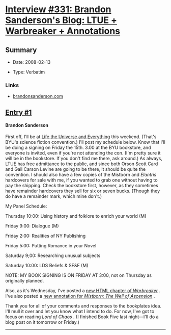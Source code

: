 # [Interview #331: Brandon Sanderson's Blog: LTUE + Warbreaker + Annotations](https://www.theoryland.com/intvmain.php?i=331)

## Summary

- Date: 2008-02-13

- Type: Verbatim

### Links

- [brandonsanderson.com](http://www.brandonsanderson.com/blog/608/LTUE--Warbeaker-Annotations)


## [Entry #1](./t-331/1)

#### Brandon Sanderson

First off, I'll be at
[Life the Universe and Everything](http://www.ltue.org/LTUE_home.html)
this weekend. (That's BYU's science fiction convention.) I'll post my schedule below. Know that I'll be doing a signing on Friday the 15th. 3.00 at the BYU bookstore, and everyone is invited, even if you're not attending the con. (I'm pretty sure it will be in the bookstore. If you don't find me there, ask around.) As always, LTUE has free admittance to the public, and since both Orson Scott Card and Gail Carson Levine are going to be there, it should be quite the convention. I should also have a few copies of the Mistborn and
*Elantris*
hardcovers for sale with me, if you wanted to grab one without having to pay the shipping. Check the bookstore first, however, as they sometimes have remainder hardcovers they sell for six or seven bucks. (Though they do have a remainder mark, which mine don't.)

My Panel Schedule:
  
Thursday 10:00: Using history and folklore to enrich your world (M)
  
Friday 9:00: Dialogue (M)
  
Friday 2:00: Realities of NY Publishing
  
Friday 5:00: Putting Romance in your Novel
  
Saturday 9;00: Researching unusual subjects
  
Saturday 10:00: LDS Beliefs & SF&F (M)

NOTE: MY BOOK SIGNING IS ON FRIDAY AT 3:00, not on Thursday as originally planned.

Also, as it's Wednesday, I've posted a
[new HTML chapter of
*Warbreaker*](http://www.brandonsanderson.com/library/15/Warbreaker-Chapter%E2%80%94Two)
. I've also posted a
[new annotation for
*Mistborn: The Well of Ascension*](http://www.brandonsanderson.com/annotation/212/Mistborn-2-Chapter-Twenty-Four)
.

Thank you for all of your comments and responses to the bookplates idea. I'll mull it over and let you know what I intend to do. For now, I've got to focus on reading
*Lord of Chaos*
. (I finished Book Five last night—I'll do a blog post on it tomorrow or Friday.)


---

